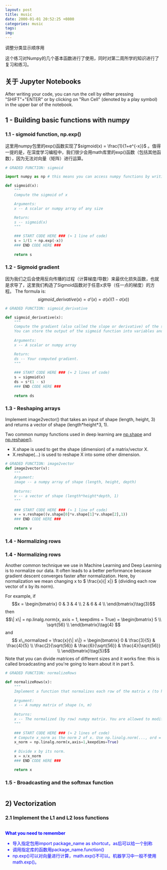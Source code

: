 ```yaml
---
layout: post
title: music
date: 2000-01-01 20:52:25 +0800
categories: music
tags: 
img: 
---
```

调整分类显示顺序用


<html>
<script type="text/javascript" src="http://cdn.mathjax.org/mathjax/latest/MathJax.js?config=default"></script>
</html>

这个练习对Numpy的几个基本函数进行了使用，同时对第二周所学的知识进行了复习和练习。  

## 关于 Jupyter Notebooks ##

After writing your code, you can run the cell by either pressing "SHIFT"+"ENTER" or by clicking on "Run Cell" (denoted by a play symbol) in the upper bar of the notebook.

## 1 - Building basic functions with numpy ##
### 1.1 - sigmoid function, np.exp() ###

这里用numpy包里的exp()函数实现了$sigmoid(x) = \frac{1}{1+e^{-x}}$ 。值得一提的是，在深度学习编程中，我们很少会用math库里的exp()函数（包括其他函数），因为无法对向量（矩阵）进行运算。

```python
# GRADED FUNCTION: sigmoid

import numpy as np # this means you can access numpy functions by writing np.function() instead of numpy.function()

def sigmoid(x):
    """
    Compute the sigmoid of x

    Arguments:
    x -- A scalar or numpy array of any size

    Return:
    s -- sigmoid(x)
    """
    
    ### START CODE HERE ### (≈ 1 line of code)
    s = 1/(1 + np.exp(-x))
    ### END CODE HERE ###
    
    return s
```


### 1.2 - Sigmoid gradient
因为我们之后会使用反向传播的过程（计算梯度/导数）来最优化损失函数，也就是求导了，这里我们构造了Sigmoid函数对于任意x求导（任一点的梯度）的方程。 The formula is: $$sigmoid\_derivative(x) = \sigma'(x) = \sigma(x) (1 - \sigma(x))\tag{2}$$
```python
# GRADED FUNCTION: sigmoid_derivative

def sigmoid_derivative(x):
    """
    Compute the gradient (also called the slope or derivative) of the sigmoid function with respect to its input x.
    You can store the output of the sigmoid function into variables and then use it to calculate the gradient.
    
    Arguments:
    x -- A scalar or numpy array

    Return:
    ds -- Your computed gradient.
    """
    
    ### START CODE HERE ### (≈ 2 lines of code)
    s = sigmoid(x)
    ds = s*(1 - s)
    ### END CODE HERE ###
    
    return ds
```

### 1.3 - Reshaping arrays ###
 Implement image2vector() that takes an input of shape (length, height, 3) and returns a vector of shape (length\*height\*3, 1). 
 
 Two common numpy functions used in deep learning are [np.shape](https://docs.scipy.org/doc/numpy/reference/generated/numpy.ndarray.shape.html) and [np.reshape()](https://docs.scipy.org/doc/numpy/reference/generated/numpy.reshape.html). 
- X.shape is used to get the shape (dimension) of a matrix/vector X. 
- X.reshape(...) is used to reshape X into some other dimension. 
```python
# GRADED FUNCTION: image2vector
def image2vector(v):
    """
    Argument:
    image -- a numpy array of shape (length, height, depth)
    
    Returns:
    v -- a vector of shape (length*height*depth, 1)
    """
    
    ### START CODE HERE ### (≈ 1 line of code)
    v = v.reshape((v.shape[0]*v.shape[1]*v.shape[2],1))
    ### END CODE HERE ###
    
    return v
```

### 1.4 - Normalizing rows

### 1.4 - Normalizing rows

Another common technique we use in Machine Learning and Deep Learning is to normalize our data. It often leads to a better performance because gradient descent converges faster after normalization. Here, by normalization we mean changing x to $ \frac{x}{\| x\|} $ (dividing each row vector of x by its norm).

For example, if $$x = 
\begin{bmatrix}
    0 & 3 & 4 \\
    2 & 6 & 4 \\
\end{bmatrix}\tag{3}$$ then $$\| x\| = np.linalg.norm(x, axis = 1, keepdims = True) = \begin{bmatrix}
    5 \\
    \sqrt{56} \\
\end{bmatrix}\tag{4} $$and        $$ x\_normalized = \frac{x}{\| x\|} = \begin{bmatrix}
    0 & \frac{3}{5} & \frac{4}{5} \\
    \frac{2}{\sqrt{56}} & \frac{6}{\sqrt{56}} & \frac{4}{\sqrt{56}} \\
\end{bmatrix}\tag{5}$$ Note that you can divide matrices of different sizes and it works fine: this is called broadcasting and you're going to learn about it in part 5.

```python
# GRADED FUNCTION: normalizeRows

def normalizeRows(x):
    """
    Implement a function that normalizes each row of the matrix x (to have unit length).
    
    Argument:
    x -- A numpy matrix of shape (n, m)
    
    Returns:
    x -- The normalized (by row) numpy matrix. You are allowed to modify x.
    """
    
    ### START CODE HERE ### (≈ 2 lines of code)
    # Compute x_norm as the norm 2 of x. Use np.linalg.norm(..., ord = 2, axis = ..., keepdims = True)
    x_norm = np.linalg.norm(x,axis=1,keepdims=True)
    
    # Divide x by its norm.
    x = x/x_norm
    ### END CODE HERE ###

    return x
```
### 1.5 - Broadcasting and the softmax function ####
```python

```
## 2) Vectorization
### 2.1 Implement the L1 and L2 loss functions
```python

```



<html>
<font color='blue'>
<b>What you need to remember</b>
<ul> 
    <li>导入指定包用import package_name as shortcut，as后可以给一个别称</li> 
    <li>调用指定库的函数用package_name.function()</li> 
    <li>np.exp()可以对向量进行计算，math.exp()不可以。机器学习中一般不使用math.exp()。</li> 
</ul>
</font>
</html>

```python

```
```python

```
```python

```
```python

```
```python

```
```python

```
```python

```
```python

```
```python

```
```python

```